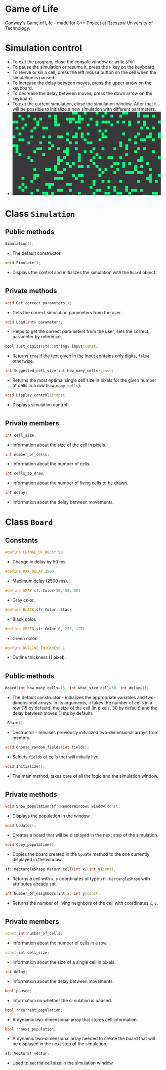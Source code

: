 # Game of Life

Conway's Game of Life - made for C++ Project at Rzeszow University of Technology.

#
# Simulation control
- To exit the program, close the console window or write ``STOP``.
- To pause the simulation or resume it, press the ``P`` key on the keyboard.
- To revive or kill a cell, press the left mouse button on the cell when the simulation is paused.
- To increase the delay between moves, press the upper arrow on the keyboard.
- To decrease the delay between moves, press the down arrow on the keyboard.
- To exit the current simulation, close the simulation window. After that it will be possible to initialize a new simulation with different parameters.
- ![](https://github.com/Resmakor/Game-of-Life/blob/main/example.gif)
#

# Class ```Simulation```

## Public methods

```cpp
Simulation();
```
- The default constructor.
```cpp
void Simulate();
```
- Displays the control and initializes the simulation with the ``Board`` object.
#
## Private methods

```cpp
void Get_correct_parameters();
```
- Gets the correct simulation parameters from the user.

```cpp
void Load(int& parameter);
```
- Helps to get the correct parameters from the user, sets the correct parameter by reference.

```cpp
bool Just_digits(std::string& input)const;
```
- Returns ``true`` if the text given in the input contains only digits, ``false`` otherwise.

```cpp
int Suggested_cell_size(int how_many_cells)const;
```
- Returns the most optimal single cell size in pixels for the given number of cells in a row (``how_many_cells``).
```cpp
void Display_control()const;
```
- Displays simulation control.
#

## Private members

```cpp
int cell_size;
```
- Information about the size of the cell in pixels.
```cpp
int number_of_cells;
```
- Information about the number of cells.
```cpp
int cells_to_draw;
```
- Information about the number of living cells to be drawn.
```cpp
int delay;
```
- Information about the delay between movements.

#

# Class ```Board```

## Constants
```cpp
#define CHANGE_OF_DELAY 50
```
- Change in delay by 50 ms.
```cpp
#define MAX_DELAY 2500
```
- Maximum delay (2500 ms).
```cpp
#define GRAY sf::Color(58, 58, 58)
```
- Gray color.
```cpp
#define BLACK sf::Color::Black
```
- Black color.
```cpp
#define GREEN sf::Color(0, 255, 127)
```
- Green color.
```cpp
#define OUTLINE_THICKNESS 1
```
- Outline thickness (1 pixel).
#


## Public methods
```cpp
Board(int how_many_cells=15, int what_size_cell=30, int delay=1);
```
- The default constructor - initializes the appropriate variables and two-dimensional arrays. In its arguments, it takes the number of cells in a row (15 by default), the size of the cell (in pixels, 30 by default) and the delay between moves (1 ms by default).
```cpp
~Board();
```
- Destructor - releases previously initialized two-dimensional arrays from memory.
```cpp
void Choose_random_fields(int fields);
```
- Selects ``fields`` of cells that will initially live.
```cpp
void Initialize();
```
- The main method, takes care of all the logic and the simulation window.

#

## Private methods
```cpp
void Show_population(sf::RenderWindow& window)const;
```
- Displays the population in the window.
```cpp
void Update();
```
- Creates a board that will be displayed in the next step of the simulation.
```cpp
void Copy_population();
```
- Copies the board created in the ``Update`` method to the one currently displayed in the window.
```cpp
sf::RectangleShape Return_cell(int x, int y)const;
```
- Returns a cell with ```x```, ```y``` coordinates of type ``sf::RectangleShape`` with attributes already set.
```cpp
int Number_of_neighbors(int x, int y)const;
```
- Returns the number of living neighbors of the cell with coordinates ```x```, ```y```.
#


## Private members
```cpp
const int number_of_cells;
```
- Information about the number of cells in a row.
```cpp
const int cell_size;
```
- Information about the size of a single cell in pixels.
```cpp
int delay;
```
- Information about the delay between movements.
```cpp
bool paused;
```
- Information on whether the simulation is paused.
```cpp
bool **current_population;
```
- A dynamic two-dimensional array that stores cell information.
```cpp
bool **next_population;
```
- A dynamic two-dimensional array needed to create the board that will be displayed in the next step of the simulation.

```cpp
sf::Vector2f vector;
```
- Used to set the cell size in the simulation window.

#
